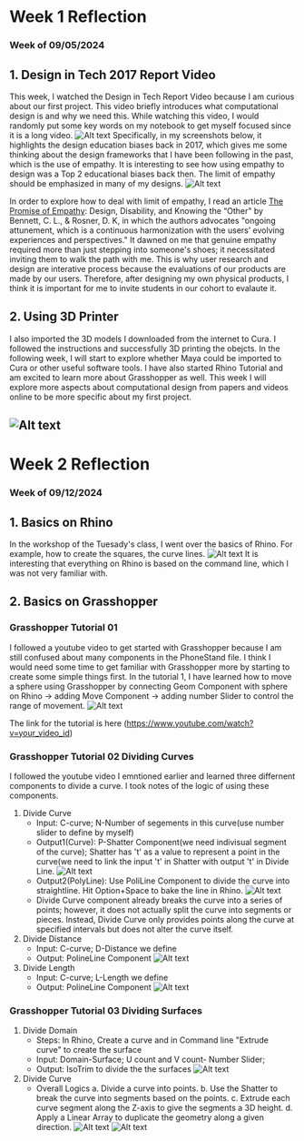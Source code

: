 # Week 1 Reflection #
### Week of 09/05/2024

## 1. Design in Tech 2017 Report Video

This week, I watched the Design in Tech Report Video because I am curious about our first project. This video briefly 
introduces what computational design is and why we need this. While watching this video, I would randomly put some key words on my notebook to get myself focused since it is a long video. 
![Alt text](assets/Hand-writtenNotes.JPG)
Specifically, in my screenshots below, it highlights the design
education biases back in 2017, which gives me some thinking about the design frameworks that I have been following in the past, which is the use of empathy. It is interesting to see how using empathy to design was a Top 2 educational biases back then. The limit of empathy should be emphasized in many of my designs. 
![Alt text](assets/Tech-Report-Screenshot)

In order to explore how to deal with limit of empathy, I read an article [The Promise of Empathy](https://creativetech.mat.ucsb.edu/readings/promise_of_empathy.pdf): Design, Disability, and Knowing the “Other" by Bennett, C. L., & Rosner, D. K, in which the authors advocates "ongoing attunement, which is a continuous harmonization with the users’ evolving experiences and perspectives." It dawned on me that genuine empathy required more than just stepping into someone's shoes; it necessitated inviting them to walk the path with me. This is why user research and design are interative process because the evaluations of our products are made by our users. Therefore, after designing my own physical products, I think it is important for me to invite students in our cohort to evalaute it. 


## 2. Using 3D Printer

I also imported the 3D models I downloaded from the internet to Cura. I followed the instructions and successfully 3D printing the obejcts. In the following week, I will start to explore whether Maya could be imported to Cura or other useful software tools. I have also started Rhino Tutorial and am excited to learn more about Grasshopper as well. This week I will explore more aspects about computational design from papers and videos online to be more specific about my first project. 

![Alt text](assets/Weekone-Cura)
---
# Week 2 Reflection #
### Week of 09/12/2024

## 1. Basics on Rhino

In the workshop of the Tuesady's class, I went over the basics of Rhino. For example, how to create the squares, the curve lines. ![Alt text](assets/BasicsRhino.png) It is interesting that everything on Rhino is based on the command line, which I was not very familiar with. 

## 2. Basics on Grasshopper

### Grasshopper Tutorial 01
I followed a youtube video to get started with Grasshopper because I am still confused about many components in the PhoneStand file. I think I would need some time to get familiar with Grasshopper more by starting to create some simple things first. In the tutorial 1, I have learned how to move a sphere using Grasshopper by connecting Geom Component with sphere on Rhino -> adding Move Component -> adding number Slider to control the range of movement.
![Alt text](assets/GrassMove)

The link for the tutorial is here (https://www.youtube.com/watch?v=your_video_id)

### Grasshopper Tutorial 02 Dividing Curves
I followed the youtube video I emntioned earlier and learned three differnent components to divide a curve. I took notes of the logic of using these components.

1. Divide Curve
   - Input: C-curve; N-Number of segements in this curve(use number slider to define by myself)
   - Output1(Curve): P-Shatter Component(we need indivisual segment of the curve); Shatter has 't' as a value to represent a point in the curve(we need to link the input 't' in Shatter with output 't' in Divide Line.
  ![Alt text](assets/divideCurve.png)
   - Output2(PolyLine): Use PoliLine Component to divide the curve into straightline. Hit Option+Space to bake the line in Rhino. 
  ![Alt text](assets/divideCurvToLine.png)
   - Divide Curve component already breaks the curve into a series of points; however, it does not actually split the curve into segments or pieces. Instead, Divide Curve only provides points along the curve at specified intervals but does not alter the curve itself.
2. Divide Distance
   - Input: C-curve; D-Distance we define
   - Output: PolineLine Component
  ![Alt text](assets/weektwoDiDist.png)
3. Divide Length
   - Input: C-curve; L-Length we define
   - Output: PolineLine Component
   ![Alt text](assets/twoCurveDistance.png)

### Grasshopper Tutorial 03 Dividing Surfaces
1. Divide Domain
   - Steps: In Rhino, Create a curve and in Command line "Extrude curve" to create the surface
   - Input: Domain-Surface; U count and V count- Number Slider;
   - Output: IsoTrim to divide the the surfaces
  ![Alt text](assets/isotrimSurface.png)
2. Divide Curve
   - Overall Logics
     a. Divide a curve into points.
     b. Use the Shatter to break the curve into segments based on the points.
     c. Extrude each curve segment along the Z-axis to give the segments a 3D height.
     d. Apply a Linear Array to duplicate the geometry along a given direction.
     ![Alt text](assets/DivCurv.png)
![Alt text](assets/divCurveSurface.png)




     

